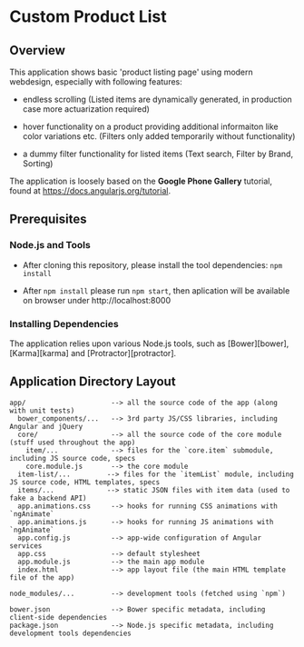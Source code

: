 # Custom Product List

## Overview

This application shows basic 'product listing page' using modern webdesign, especially with following features:

* endless scrolling (Listed items are dynamically generated, in production case more actuarization required)

* hover functionality on a product providing additional informaiton like color variations etc. (Filters only added temporarily without functionality)

* a dummy filter functionality for listed items (Text search, Filter by Brand, Sorting)


The application is loosely based on the **Google Phone Gallery** tutorial, found at https://docs.angularjs.org/tutorial.


## Prerequisites

### Node.js and Tools

- After cloning this repository, please install the tool dependencies: `npm install`

- After `npm install` please run `npm start`, then aplication will be available on browser under http://localhost:8000

### Installing Dependencies

The application relies upon various Node.js tools, such as [Bower][bower], [Karma][karma] and
[Protractor][protractor].

## Application Directory Layout

```
app/                     --> all the source code of the app (along with unit tests)
  bower_components/...   --> 3rd party JS/CSS libraries, including Angular and jQuery
  core/                  --> all the source code of the core module (stuff used throughout the app)
    item/...             --> files for the `core.item` submodule, including JS source code, specs
    core.module.js       --> the core module
  item-list/...         --> files for the `itemList` module, including JS source code, HTML templates, specs
  items/...             --> static JSON files with item data (used to fake a backend API)
  app.animations.css     --> hooks for running CSS animations with `ngAnimate`
  app.animations.js      --> hooks for running JS animations with `ngAnimate`
  app.config.js          --> app-wide configuration of Angular services
  app.css                --> default stylesheet
  app.module.js          --> the main app module
  index.html             --> app layout file (the main HTML template file of the app)

node_modules/...         --> development tools (fetched using `npm`)

bower.json               --> Bower specific metadata, including client-side dependencies
package.json             --> Node.js specific metadata, including development tools dependencies
```
